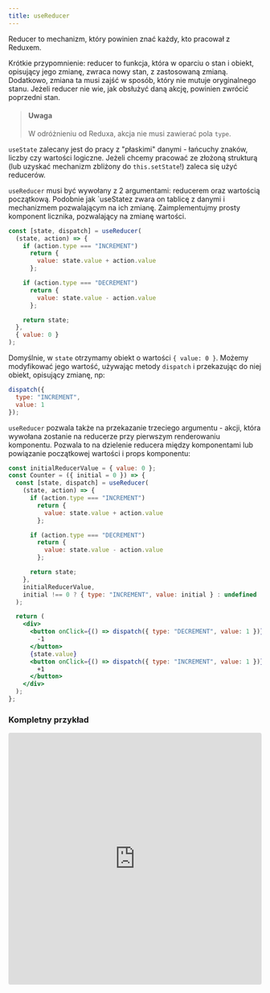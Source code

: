 ```yaml
---
title: useReducer
---
```


Reducer to mechanizm, który powinien znać każdy, kto pracował z Reduxem.

Krótkie przypomnienie: reducer to funkcja, która w oparciu o stan i obiekt, opisujący jego zmianę, zwraca nowy stan, z zastosowaną zmianą. Dodatkowo, zmiana ta musi zajść w sposób, który nie mutuje oryginalnego stanu. Jeżeli reducer nie wie, jak obsłużyć daną akcję, powinien zwrócić poprzedni stan.

> #### Uwaga
>
> W odróżnieniu od Reduxa, akcja nie musi zawierać pola `type`.

`useState` zalecany jest do pracy z "płaskimi" danymi - łańcuchy znaków, liczby czy wartości logiczne. Jeżeli chcemy pracować ze złożoną strukturą (lub uzyskać mechanizm zbliżony do `this.setState`!) zaleca się użyć reducerów.

`useReducer` musi być wywołany z 2 argumentami: reducerem oraz wartością początkową. Podobnie jak `useStatez zwara on tablicę z danymi i mechanizmem pozwalającym na ich zmianę. Zaimplementujmy prosty komponent licznika, pozwalający na zmianę wartości.

```jsx
const [state, dispatch] = useReducer(
  (state, action) => {
    if (action.type === "INCREMENT")
      return {
        value: state.value + action.value
      };

    if (action.type === "DECREMENT")
      return {
        value: state.value - action.value
      };

    return state;
  },
  { value: 0 }
);
```

Domyślnie, w `state` otrzymamy obiekt o wartości `{ value: 0 }`. Możemy modyfikować jego wartość, używając metody `dispatch` i przekazując do niej obiekt, opisujący zmianę, np:

```js
dispatch({
  type: "INCREMENT",
  value: 1
});
```

`useReducer` pozwala także na przekazanie trzeciego argumentu - akcji, która wywołana zostanie na reducerze przy pierwszym renderowaniu komponentu. Pozwala to na dzielenie reducera między komponentami lub powiązanie początkowej wartości i props komponentu:

```jsx
const initialReducerValue = { value: 0 };
const Counter = ({ initial = 0 }) => {
  const [state, dispatch] = useReducer(
    (state, action) => {
      if (action.type === "INCREMENT")
        return {
          value: state.value + action.value
        };

      if (action.type === "DECREMENT")
        return {
          value: state.value - action.value
        };

      return state;
    },
    initialReducerValue,
    initial !== 0 ? { type: "INCREMENT", value: initial } : undefined
  );

  return (
    <div>
      <button onClick={() => dispatch({ type: "DECREMENT", value: 1 })}>
        -1
      </button>
      {state.value}
      <button onClick={() => dispatch({ type: "INCREMENT", value: 1 })}>
        +1
      </button>
    </div>
  );
};
```

### Kompletny przykład

<iframe src="https://codesandbox.io/embed/zrn7povy0p" style="width:100%; height:500px; border:0; border-radius: 4px; overflow:hidden;" sandbox="allow-modals allow-forms allow-popups allow-scripts allow-same-origin"></iframe>
